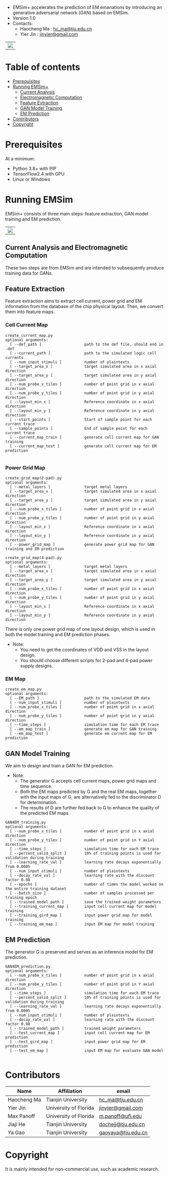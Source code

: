 - EMSim+ accelerates the prediction of EM emanations by introducing an generative adversarial network (GAN) based on EMSim.
- Version 1.0
- Contacts: 
    - Haocheng Ma : hc_ma@tju.edu.cn
    - Yier Jin : jinyier@gmail.com

<table>
  <tr>
    <td  align="center"><img src="../doc/EMSim+ vs. EMSim.jpg" ></td>
  </tr>
</table>
	
	
# Table of contents
- [Prerequisites](#prerequisites)
- [Running EMSim+](#running-emsim)
    - [Current Analysis](#current-analysis)
    - [Electromagnetic Computation](#electromagnetic-computation)
    - [Feature Extraction](#feature-extraction)	
    - [GAN Model Training](#GAN-model-training)
    - [EM Prediction](#EM-prediction)		
- [Contributors](#contributors)
- [Copyright](#copyright)

# Prerequisites
At a minimum:

- Python 3.8+ with PIP
- TensorFlow2.4 with GPU
- Linux or Windows

# Running EMSim
EMSim+ consists of three main steps: feature extraction, GAN model training and EM prediction.

<table>
  <tr>
    <td  align="center"><img src="../doc/EMSim+ Flow.jpg" ></td>
  </tr>
</table>


## Current Analysis and Electromagnetic Computation

These two steps are from EMSim and are intended to subsequently produce training data for GANs.

## Feature Extraction

Feature extraction aims to extract cell current, power grid and EM information from the database of the chip physical layout.
Then, we convert them into feature maps.

### Cell Current Map

```
create_current_map.py
optional arguments:
  [ --def_path ]                   path to the def file, should end in .def
  [ --current_path ]               path to the simulated logic cell currents
  [ --num_input_stimuli ]          number of plaintexts
  [ --target_area_x ]              target simulated area in x axial direction  
  [ --target_area_y ]              target simulated area in y axial direction
  [ --num_probe_x_tiles ]          number of point grid in x axial direction
  [ --num_probe_y_tiles ]          number of point grid in y axial direction
  [ --layout_min_x ]               Reference coordinate in x axial direction
  [ --layout_min_y ]               Reference coordinate in y axial direction
  [ --start_points ]               Start of sample point for each current trace
  [ --sample_points ]              End of sample point for each current trace
  [ --current_map_train ]          generate cell current map for GAN training
  [ --current_map_test ]           generate cell current map for EM prediction
  
```

### Power Grid Map

```
create_grid_map(2-pad).py
optional arguments:
  [ --metal_layers ]               target metal layers
  [ --target_area_x ]              target simulated area in x axial direction  
  [ --target_area_y ]              target simulated area in y axial direction
  [ --num_probe_x_tiles ]          number of point grid in x axial direction
  [ --num_probe_y_tiles ]          number of point grid in y axial direction
  [ --layout_min_x ]               Reference coordinate in x axial direction
  [ --layout_min_y ]               Reference coordinate in y axial direction
  [ --power_grid_map ]             generate power grid map for GAN training and EM prediction
```

```
create_grid_map(4-pad).py
optional arguments:
  [ --metal_layers ]               target metal layers
  [ --target_area_x ]              target simulated area in x axial direction  
  [ --target_area_y ]              target simulated area in y axial direction
  [ --num_probe_x_tiles ]          number of point grid in x axial direction
  [ --num_probe_y_tiles ]          number of point grid in y axial direction
  [ --layout_min_x ]               Reference coordinate in x axial direction
  [ --layout_min_y ]               Reference coordinate in y axial direction

```
There is only one power grid map of one layout design, which is used in both the model training and EM prediction phases.
- Note:
    - You need to get the coordinates of VDD and VSS in the layout design.
    - You should choose different scripts for 2-pad and 4-pad power supply designs.



### EM Map

```
create_em_map.py
optional arguments:
  [ --EM_path ]                    path to the simulated EM data
  [ --num_input_stimuli ]          number of plaintexts
  [ --num_probe_x_tiles ]          number of point grid in x axial direction
  [ --num_probe_y_tiles ]          number of point grid in y axial direction
  [ --time_steps ]                 simulation time for each EM trace
  [ --em_map_train ]               generate em map for GAN training
  [ --em_map_test ]                generate em current map for EM prediction
```



## GAN Model Training


We aim to design and train a GAN for EM prediction.
- Note:
    - The generator G accepts cell current maps, power grid maps and time sequence.
    - Both the EM maps predicted by G and the real EM maps, together with the input maps of G, are alternatively fed to the discriminator D for determination.
    - The results of D are further fed back to G to enhance the quality of the predicted EM maps


```
GAN4EM_training.py
optional arguments:
  [ --num_probe_x_tiles ]          number of point grid in x axial direction
  [ --num_probe_y_tiles ]          number of point grid in Y axial direction
  [ --time_steps ]                 simulation time for each EM trace
  [ --percent_valid_split ]        10% of training points is used for validation during training
  [ --learning_rate_val ]          learning rate decays exponentially from 0.0005
  [ --num_input_stimuli ]          number of plaintexts
  [ --decay_rate_val ]             learning rate with the discount factor 0.98
  [ --epochs ]                     number of times the model worked on the entire training dataset
  [ --batch_size ]                 number of samples processed per training epoch
  [ --trained_model_path ]         save the trained weight parameters
  [ --training_current_map ]       input cell current map for model training
  [ --training_gird_map ]          input power grid map for model training
  [ --training_em_map ]            input EM map for model training 

```
## EM Prediction

The generator G is preserved and serves as an inference model for EM prediction.

```
GAN4EM_prediction.py
optional arguments:
  [ --num_probe_x_tiles ]          number of point grid in x axial direction
  [ --num_probe_y_tiles ]          number of point grid in Y axial direction
  [ --time_steps ]                 simulation time for each EM trace
  [ --percent_valid_split ]        10% of training points is used for validation during training
  [ --learning_rate_val ]          learning rate decays exponentially from 0.0005
  [ --num_input_stimuli ]          number of plaintexts
  [ --decay_rate_val ]             learning rate with the discount factor 0.98
  [ --trained_model_path ]         trained weight parameters
  [ --test_current_map ]           input cell current map for EM prediction
  [ --test_gird_map ]              input power grid map for EM prediction
  [ --test_em_map ]                input EM map for evaluate GAN model 


```
# Contributors

| Name         | Affiliation           | email                                                     |
| ------------ | --------------------- | --------------------------------------------------------- |
| Haocheng Ma  | Tianjin University    | [hc_ma@tju.edu.cn](mailto:hc_ma@tju.edu.cn)               |
| Yier Jin     | University of Florida | [jinyier@gmail.com](mailto:jinyier@gmail.com)             |
| Max Panoff   | University of Florida | [m.panoff@ufl.edu](mailto:m.panoff@ufl.edu)               |
| Jiaji He     | Tianjin University    | [dochejj@tju.edu.cn](mailto:dochejj@tju.edu.cn)           |
| Ya Gao       | Tianjin University    | [gaoyaya@tju.edu.cn](mailto:gaoyaya@tju.edu.cn)           |

# Copyright

It is mainly intended for non-commercial use, such as academic research.

